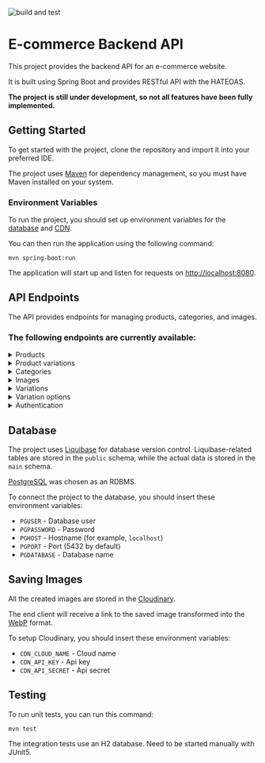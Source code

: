 ![build and test](https://github.com/pawl1n/ks-java/actions/workflows/maven.yml/badge.svg)

# E-commerce Backend API

This project provides the backend API for an e-commerce website.

It is built using Spring Boot and provides RESTful API with the HATEOAS.

**The project is still under development, so not all features have been fully implemented.**

## Getting Started

To get started with the project, clone the repository and import it into your preferred IDE.

The project uses [Maven](https://maven.apache.org/) for dependency management, so you must have Maven installed on your system.

### Environment Variables

To run the project, you should set up environment variables for the [database](#database) and [CDN](#saving-images).

You can then run the application using the following command:
```
mvn spring-boot:run
```

The application will start up and listen for requests on <http://localhost:8080>.

## API Endpoints

The API provides endpoints for managing products, categories, and images.

### The following endpoints are currently available:

<details>
<summary>Products</summary>

`GET /api/products` - Retrieves a list of all products.

`GET /api/products/{id}` - Retrieves a specific product by ID.

`POST /api/products` - Creates a new product.

`PUT /api/products/{id}` - Updates an existing product.

`DELETE /api/products/{id}` - Deletes a product by ID.

`GET /api/products/{id}/category` - Retrieves a category of the product.

</details>

<details>
<summary>Product variations</summary>

`GET /api/products/{id}/variations` - Retrieves a list of all product variationss.

`GET /api/products/{id}/variations/{id}` - Retrieves a specific product variation by ID.

`POST /api/products/id}/variations` - Creates a new product variation.

`PUT /api/products/{id}/variations/{id}` - Updates an existing product variation.

`DELETE /api/products/{id}/variations/{id}` - Deletes a product variation by ID.

</details>

<details>
<summary>Categories</summary>

`GET /api/categories` - Retrieves a list of all categories.

`GET /api/categories/{id}` - Retrieves a specific category by ID.

`POST /api/categories` - Creates a new category.

`PUT /api/categories/{id}` - Updates an existing category.

`DELETE /api/categories/{id}` - Deletes a category by ID.

</details>

<details>
<summary>Images</summary>

`GET /api/images` - Retrieves a list of all images.

`GET /api/images/{id}` - Retrieves a specific image by ID.

`POST /api/images` - Creates a new image. Details in the [Images](#saving-images) section

`PUT /api/images/{id}` - Updates an existing image.

`DELETE /api/images/{id}` - Deletes an image by ID.

</details>


<details>
<summary>Variations</summary>

`GET /api/variations` - Retrieves a list of all variations.

`GET /api/variations/{id}` - Retrieves a specific variation by ID.

`POST /api/variations` - Creates a new variation.

`PUT /api/variations/{id}` - Updates an existing variation.

`DELETE /api/variations/{id}` - Deletes a variation by ID.

</details>

<details>
<summary>Variation options</summary>

`GET /api/variations/{id}/options` - Retrieves a list of all variation options.

`GET /api/variations/{id}/options/{id}` - Retrieves a specific variation option by ID.

`POST /api/variations/id}/options` - Creates a new variation option.

`PUT /api/variations/{id}/options/{id}` - Updates an existing variation option.

`DELETE /api/variations/{id}/options/{id}` - Deletes a variation option by ID.

</details>

<details>
<summary>Authentication</summary>

`POST /api/auth/login` - Login user and generate JWT token.

`POST /api/auth/register` - Register new user with role user.

</details>

## Database

The project uses [Liquibase](https://www.liquibase.com/) for database version control.
Liquibase-related tables are stored in the `public` schema, while the actual data is stored in the `main` schema.

[PostgreSQL](https://www.postgresql.org/) was chosen as an RDBMS.

To connect the project to the database, you should insert these environment variables:

* `PGUSER` - Database user
* `PGPASSWORD` - Password
* `PGHOST` - Hostname (for example, `localhost`)
* `PGPORT` - Port (5432 by default)
* `PGDATABASE` - Database name


## Saving Images

All the created images are stored in the [Cloudinary](https://cloudinary.com/).

The end client will receive a link to the saved image transformed into the [WebP](https://developers.google.com/speed/webp/) format.

To setup Cloudinary, you should insert these environment variables:

* `CDN_CLOUD_NAME` - Cloud name
* `CDN_API_KEY` - Api key
* `CDN_API_SECRET` - Api secret

## Testing
To run unit tests, you can run this command:
```
mvn test
```

The integration tests use an H2 database. Need to be started manually with JUnit5.
